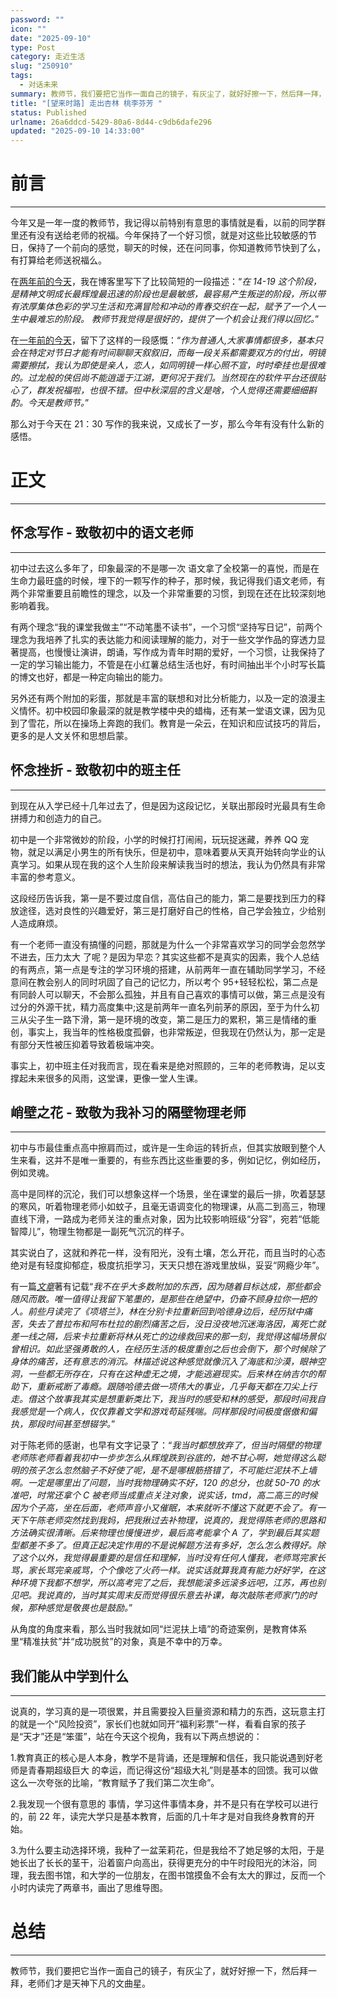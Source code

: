 ```yaml
---
password: ""
icon: ""
date: "2025-09-10"
type: Post
category: 走近生活
slug: "250910"
tags:
  - 对话未来
summary: 教师节，我们要把它当作一面自己的镜子，有灰尘了，就好好擦一下，然后拜一拜，老师们才是天神下凡的文曲星。
title: "[望来时路] 走出杏林 桃李芬芳 "
status: Published
urlname: 26a6ddcd-5429-80a6-8d44-c9db6dafe296
updated: "2025-09-10 14:33:00"
---
```


# 前言

---

今年又是一年一度的教师节，我记得以前特别有意思的事情就是看，以前的同学群里还有没有送给老师的祝福。今年保持了一个好习惯，就是对这些比较敏感的节日，保持了一个前向的感觉，聊天的时候，还在问同事，你知道教师节快到了么，有打算给老师送祝福么。

在[两年前的今天](https://hugo.matrixcore.top/posts/%E6%83%85%E7%BB%AA%E8%A1%A8%E8%BE%BE/teacher/#)，我在博客里写下了比较简短的一段描述：“_在 14-19 这个阶段，是精神文明成长最辉煌最迅速的阶段也是最敏感，最容易产生叛逆的阶段，所以带有浓厚集体色彩的学习生活和充满冒险和冲动的青春交织在一起，赋予了一个人一生中最难忘的阶段。 教师节我觉得是很好的，提供了一个机会让我们得以回忆。_”

在[一年前的今天](https://hugo.matrixcore.top/posts/%E6%83%85%E7%BB%AA%E8%A1%A8%E8%BE%BE/240921/)，留下了这样的一段感慨：“_作为普通人,大家事情都很多，基本只会在特定对节日才能有时间聊聊天叙叙旧，而每一段关系都需要双方的付出，明镜需要擦拭，我认为即使是亲人，恋人，如同明镜一样心照不宣，时时牵挂也是很难的。过龙般的侠侣尚不能逍遥于江湖，更何况于我们。当然现在的软件平台还很贴心了，群发祝福啦，也很不错。但中秋深层的含义是啥，个人觉得还需要细细斟酌。今天是教师节。_”

那么对于今天在 21：30 写作的我来说，又成长了一岁，那么今年有没有什么新的感悟。

# 正文

---

## 怀念写作 - 致敬初中的语文老师

---

初中过去这么多年了，印象最深的不是哪一次 语文拿了全校第一的喜悦，而是在生命力最旺盛的时候，埋下的一颗写作的种子，那时候，我记得我们语文老师，有两个非常重要且前瞻性的理念，以及一个非常重要的习惯，到现在还在比较深刻地影响着我。

有两个理念“我的课堂我做主”“不动笔墨不读书”，一个习惯“坚持写日记”，前两个理念为我培养了扎实的表达能力和阅读理解的能力，对于一些文学作品的穿透力显著提高，也慢慢让演讲，朗诵，写作成为青年时期的爱好，一个习惯，让我保持了一定的学习输出能力，不管是在小红薯总结生活也好，有时间抽出半个小时写长篇的博文也好，都是一种定向输出的能力。

另外还有两个附加的彩蛋，那就是丰富的联想和对比分析能力，以及一定的浪漫主义情怀。初中校园印象最深的就是教学楼中央的蜡梅，还有某一堂语文课，因为见到了雪花，所以在操场上奔跑的我们。教育是一朵云，在知识和应试技巧的背后，更多的是人文关怀和思想启蒙。

## 怀念挫折 - 致敬初中的班主任

---

到现在从入学已经十几年过去了，但是因为这段记忆，关联出那段时光最具有生命拼搏力和创造力的自己。

初中是一个非常微妙的阶段，小学的时候打打闹闹，玩玩捉迷藏，养养 QQ 宠物，就足以满足小男生的所有快乐，但是初中，意味着要从天真开始转向学业的认真学习。如果从现在我的这个人生阶段来解读我当时的想法，我认为仍然具有非常丰富的参考意义。

这段经历告诉我，第一是不要过度自信，高估自己的能力，第二是要找到压力的释放途径，选对良性的兴趣爱好，第三是打磨好自己的性格，自己学会独立，少给别人造成麻烦。

有一个老师一直没有搞懂的问题，那就是为什么一个非常喜欢学习的同学会忽然学不进去，压力太大 了呢？是因为早恋？其实这些都不是真实的因素，我个人总结的有两点，第一点是专注的学习环境的搭建，从前两年一直在辅助同学学习，不经意间在教会别人的同时巩固了自己的记忆力，所以考个 95+轻轻松松，第二点是有同龄人可以聊天，不会那么孤独，并且有自己喜欢的事情可以做，第三点是没有过分的外源干扰，精力高度集中;这是前两年一直名列前茅的原因，至于为什么初三从尖子生一路下滑，第一是环境的改变，第二是压力的累积，第三是情绪的重创，事实上，我当年的性格极度孤僻，也非常叛逆，但我现在仍然认为，那一定是有部分天性被压抑着导致着极端冲突。

事实上，初中班主任对我而言，现在看来是绝对照顾的，三年的老师教诲，足以支撑起未来很多的风雨，这堂课，更像一堂人生课。

## 峭壁之花 - 致敬为我补习的隔壁物理老师

---

初中与市最佳重点高中擦肩而过，或许是一生命运的转折点，但其实放眼到整个人生来看，这并不是唯一重要的，有些东西比这些重要的多，例如记忆，例如经历，例如灵魂。

高中是同样的沉沦，我们可以想象这样一个场景，坐在课堂的最后一排，吹着瑟瑟的寒风，听着物理老师小如蚊子，且毫无语调变化的物理课，从高二到高三，物理直线下滑，一路成为老师关注的重点对象，因为比较影响班级“分容”，宛若“低能智障儿”，物理生物都是一副死气沉沉的样子。

其实说白了，这就和养花一样，没有阳光，没有土壤，怎么开花，而且当时的心态绝对是有轻度抑郁症，极度抗拒学习，天天只想在游戏里放纵，妥妥“网瘾少年”。

有一篇[_文章_](https://hugo.matrixcore.top/posts/%E6%83%85%E7%BB%AA%E8%A1%A8%E8%BE%BE/240624/)著有记载“_我不在乎大多数附加的东西，因为随着目标达成，那些都会随风而散。唯一值得让我留下笔墨的，是那些在绝望中，仍奋不顾身拉你一把的人。前些月读完了《项塔兰》，林在分别卡拉重新回到哈德身边后，经历狱中痛苦，失去了普拉布和阿布杜拉的剧烈痛苦之后，没日没夜地沉迷海洛因，离死亡就差一线之隔，后来卡拉重新将林从死亡的边缘救回来的那一刻，我觉得这幅场景似曾相识。如此坚强勇敢的人，在经历生活的极度重创之后也会倒下，那个时候除了身体的痛苦，还有意志的消沉。林描述说这种感觉就像沉入了海底和沙漠，眼神空洞，一些都无所存在，只有在这种虚无之境，才能逃避现实。后来林在纳吉尔的帮助下，重新戒断了毒瘾。跟随哈德去做一项伟大的事业，几乎每天都在刀尖上行走。借这个故事我其实是想重新类比下，我当时的感受和林的感受，那段时间我自我感觉是一个病人，仅仅靠着文学和游戏苟延残喘。同样那段时间极度倨傲和偏执，那段时间甚至想辍学。_”

对于陈老师的感谢，也早有文字记录了：“_我当时都想放弃了，但当时隔壁的物理老师陈老师看着我初中一步步怎么从辉煌跌到谷底的，她不甘心啊，她觉得这么聪明的孩子怎么忽然脑子不好使了呢，是不是哪根筋搭错了，不可能烂泥扶不上墙啊。一定是哪里出了问题，当时我物理确实不好，120 的总分，也就 50-70 的水准吧，时常还拿个 C 被老师当成重点关注对象，说实话，tmd，高二高三的时候因为个子高，坐在后面，老师声音小又催眠，本来就听不懂这下就更不会了。有一天下午陈老师突然找到我妈，把我揪过去补物理，说真的，我觉得陈老师的思路和方法确实很清晰。后来物理也慢慢进步，最后高考能拿个 A 了，学到最后其实题型都差不多了。但真正起决定作用的不是说解题方法有多好，怎么怎么教得好。除了这个以外，我觉得最重要的是信任和理解，当时没有任何人懂我，老师骂完家长骂，家长骂完亲戚骂，个个像吃了火药一样。说实话就算我真有能力好好学，在这种环境下我都不想学，所以高考完了之后，我想能滚多远滚多远吧，江苏，再也别见吧。我说真的，当时其实周末反而觉得很乐意去补课，每次敲陈老师家门的时候，那种感觉是敬畏也是鼓励。_”

从角度的角度来看，那么当时我就如同“烂泥扶上墙”的奇迹案例，是教育体系里“精准扶贫”并“成功脱贫”的对象，真是不幸中的万幸。

## 我们能从中学到什么

---

说真的，学习真的是一项很累，并且需要投入巨量资源和精力的东西，这玩意主打的就是一个“风险投资”，家长们也就如同开“福利彩票”一样，看看自家的孩子是“天才”还是“笨蛋”，站在今天这个视角，我有以下两点想说的：

1.教育真正的核心是人本身，教学不是背诵，还是理解和信任，我只能说遇到好老师是青春期超级巨大 的幸运，而记得这份“超级大礼”则是基本的回馈。我可以做这么一次夸张的比喻，“教育赋予了我们第二次生命”。

2.我发现一个很有意思的 事情，学习这件事情本身，并不是只有在学校可以进行的，前 22 年，读完大学只是基本教育，后面的几十年才是对自我终身教育的开始。

3.为什么要主动选择环境，我种了一盆茉莉花，但是我给不了她足够的太阳，于是她长出了长长的茎干，沿着窗户向高出，获得更充分的中午时段阳光的沐浴，同理，我去图书馆，和大学的一位朋友，在图书馆摸鱼不会有太大的罪过，反而一个小时内读完了两章书，画出了思维导图。

# 总结

---

教师节，我们要把它当作一面自己的镜子，有灰尘了，就好好擦一下，然后拜一拜，老师们才是天神下凡的文曲星。
